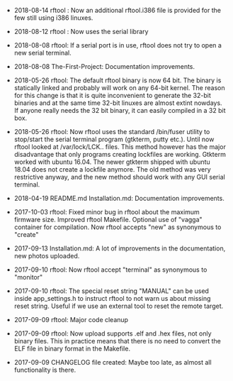 - 2018-08-14 rftool : Now an additional rftool.i386 file is provided for the few still using i386 linuxes.

- 2018-08-12 rftool : Now uses the serial library

- 2018-08-08 rftool: If a serial port is in use, rftool does not try to open a new serial terminal.

- 2018-08-08 The-First-Project: Documentation improvements.

- 2018-05-26 rftool: The default rftool binary is now 64 bit. The binary is statically linked and probably will work on any 64-bit kernel. The reason for this change is that it is quite inconvenient to generate the 32-bit binaries and at the same time 32-bit linuxes are almost extint nowdays. If anyone really needs the 32 bit binary, it can easily compiled in a 32 bit box.

- 2018-05-26 rftool: Now rftool uses the standard /bin/fuser utility to stop/start the serial terminal program (gtkterm, putty etc.). Until now rftool looked at /var/lock/LCK.. files. This method however has the major disadvantage that only programs creating lockfiles are working. Gtkterm worked with ubuntu 16.04. The newer gtkterm shipped with ubuntu 18.04 does not create a lockfile anymore. The old method was very restrictive anyway, and the new method should work with any GUI serial terminal.

- 2018-04-19 README.md Installation.md: Documentation improvements.

- 2017-10-03 rftool: Fixed minor bug in rftool about the maximum firmware size.
Improved rftool Makefile.
Optional use of "vagga" container for compilation.
Now rftool accepts "new" as synonymous to "create"

- 2017-09-13 Installation.md: A lot of improvements in the documentation, new photos uploaded.

- 2017-09-10 rftool: Now rftool accept "terminal" as synonymous to "monitor"

- 2017-09-10 rftool: The special reset string "MANUAL" can be used inside app_settings.h to instruct rftool to not warn us about missing reset string. Useful if we use an external tool to reset the remote target.

- 2017-09-09 rftool: Major code cleanup

- 2017-09-09 rftool: Now upload supports .elf and .hex files, not only binary files.
This in practice means that there is no need to convert the ELF file
in binary format in the Makefile.

- 2017-09-09 CHANGELOG file created: Maybe too late, as almost all functionality is
there.
